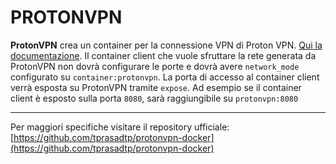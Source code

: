 # PROTONVPN
**ProtonVPN** crea un container per la connessione VPN di Proton VPN. [Qui la documentazione](https://tprasadtp.github.io/protonvpn-docker/#/README).
Il container client che vuole sfruttare la rete generata da ProtonVPN non dovrà configurare le porte e dovrà avere `network_mode` configurato su `container:protonvpn`.
La porta di accesso al container client verrà esposta su ProtonVPN tramite `expose`. Ad esempio se il container client è esposto sulla porta `8080`, sarà raggiungibile su `protonvpn:8080`


---
Per maggiori specifiche visitare il repository ufficiale:
[https://github.com/tprasadtp/protonvpn-docker](https://github.com/tprasadtp/protonvpn-docker)